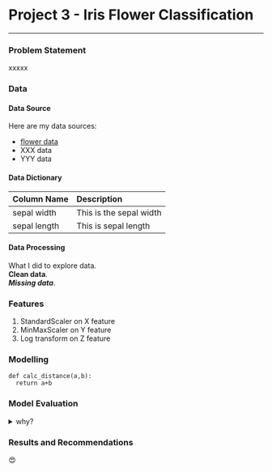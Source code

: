 # Project 3 - Iris Flower Classification

---

### Problem Statement

xxxxx

### Data 

#### Data Source
Here are my data sources:
* [flower data](https://www.bbc.co.uk)
* XXX data
* YYY data

#### Data Dictionary
| Column Name | Description |
|-------------|:------------|
| sepal width | This is the sepal width |
| sepal length | This is sepal length |


#### Data Processing

What I did to explore data.  
**Clean data**. <br>
***Missing data***.

### Features
1. StandardScaler on X feature
2. MinMaxScaler on Y feature
3. Log transform on Z feature

### Modelling
```
def calc_distance(a,b):
  return a+b
```

### Model Evaluation

<details>
  <summary>why?</summary>
  Details are here!!
</details>

### Results and Recommendations
:heart_eyes:
